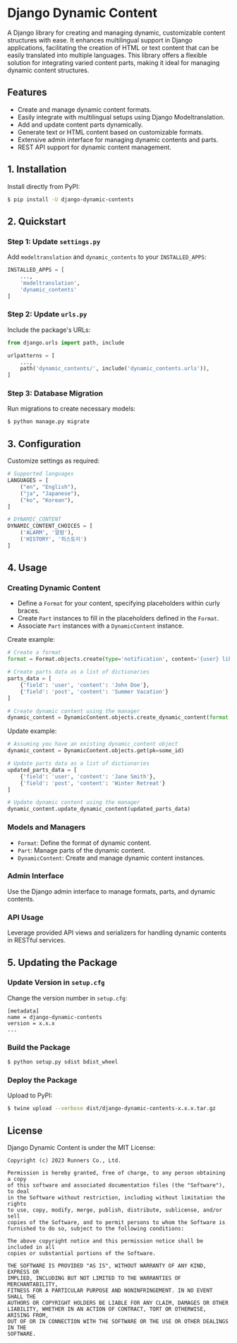 
# Django Dynamic Content

A Django library for creating and managing dynamic, customizable content structures with ease. It enhances multilingual support in Django applications, facilitating the creation of HTML or text content that can be easily translated into multiple languages. This library offers a flexible solution for integrating varied content parts, making it ideal for managing dynamic content structures.

## Features

- Create and manage dynamic content formats.
- Easily integrate with multilingual setups using Django Modeltranslation.
- Add and update content parts dynamically.
- Generate text or HTML content based on customizable formats.
- Extensive admin interface for managing dynamic contents and parts.
- REST API support for dynamic content management.

## 1. Installation

Install directly from PyPI:

```bash
$ pip install -U django-dynamic-contents
```

## 2. Quickstart

### Step 1: Update `settings.py`

Add `modeltranslation` and `dynamic_contents` to your `INSTALLED_APPS`:

```python
INSTALLED_APPS = [
    ...,
    'modeltranslation',
    'dynamic_contents'
]
```

### Step 2: Update `urls.py`

Include the package's URLs:

```python
from django.urls import path, include

urlpatterns = [
    ...,
    path('dynamic_contents/', include('dynamic_contents.urls')),
]
```

### Step 3: Database Migration

Run migrations to create necessary models:

```bash
$ python manage.py migrate
```

## 3. Configuration

Customize settings as required:

```python
# Supported languages
LANGUAGES = [
    ("en", "English"),
    ("ja", "Japanese"),
    ("ko", "Korean"),
]

# DYNAMIC_CONTENT
DYNAMIC_CONTENT_CHOICES = [
    ('ALARM', '알람'),
    ('HISTORY', '히스토리')
]
```

## 4. Usage

### Creating Dynamic Content

- Define a `Format` for your content, specifying placeholders within curly braces.
- Create `Part` instances to fill in the placeholders defined in the `Format`.
- Associate `Part` instances with a `DynamicContent` instance.

Create example:

```python
# Create a format
format = Format.objects.create(type='notification', content='{user} liked your post {post}.')

# Create parts data as a list of dictionaries
parts_data = [
    {'field': 'user', 'content': 'John Doe'},
    {'field': 'post', 'content': 'Summer Vacation'}
]

# Create dynamic content using the manager
dynamic_content = DynamicContent.objects.create_dynamic_content(format, parts_data)
```

Update example:

```python
# Assuming you have an existing dynamic_content object
dynamic_content = DynamicContent.objects.get(pk=some_id)

# Update parts data as a list of dictionaries
updated_parts_data = [
    {'field': 'user', 'content': 'Jane Smith'},
    {'field': 'post', 'content': 'Winter Retreat'}
]

# Update dynamic content using the manager
dynamic_content.update_dynamic_content(updated_parts_data)

```

### Models and Managers

- `Format`: Define the format of dynamic content.
- `Part`: Manage parts of the dynamic content.
- `DynamicContent`: Create and manage dynamic content instances.

### Admin Interface

Use the Django admin interface to manage formats, parts, and dynamic contents.

### API Usage

Leverage provided API views and serializers for handling dynamic contents in RESTful services.

## 5. Updating the Package

### Update Version in `setup.cfg`

Change the version number in `setup.cfg`:

```
[metadata]
name = django-dynamic-contents
version = x.x.x
...
```

### Build the Package

```bash
$ python setup.py sdist bdist_wheel
```

### Deploy the Package

Upload to PyPI:

```bash
$ twine upload --verbose dist/django-dynamic-contents-x.x.x.tar.gz
```

## License

Django Dynamic Content is under the MIT License:

```
Copyright (c) 2023 Runners Co., Ltd.

Permission is hereby granted, free of charge, to any person obtaining a copy
of this software and associated documentation files (the "Software"), to deal
in the Software without restriction, including without limitation the rights
to use, copy, modify, merge, publish, distribute, sublicense, and/or sell
copies of the Software, and to permit persons to whom the Software is
furnished to do so, subject to the following conditions:

The above copyright notice and this permission notice shall be included in all
copies or substantial portions of the Software.

THE SOFTWARE IS PROVIDED "AS IS", WITHOUT WARRANTY OF ANY KIND, EXPRESS OR
IMPLIED, INCLUDING BUT NOT LIMITED TO THE WARRANTIES OF MERCHANTABILITY,
FITNESS FOR A PARTICULAR PURPOSE AND NONINFRINGEMENT. IN NO EVENT SHALL THE
AUTHORS OR COPYRIGHT HOLDERS BE LIABLE FOR ANY CLAIM, DAMAGES OR OTHER
LIABILITY, WHETHER IN AN ACTION OF CONTRACT, TORT OR OTHERWISE, ARISING FROM,
OUT OF OR IN CONNECTION WITH THE SOFTWARE OR THE USE OR OTHER DEALINGS IN THE
SOFTWARE.
```
